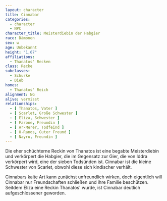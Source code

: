 ```yaml
---
layout: character
title: Cinnabar
categories:
  - character
  - NPC
character_title: Meisterdiebin der Habgier
race: Dämonen
sex: w
age: Unbekannt
height: "1,67"
affiliations:
  - Thanatos' Recken
class: Recke
subclasses:
  - Schurke
  - Dieb
homes:
  - Thanatos' Reich
alignment: NG
alive: vermisst
relationships:
  - [ Thanatos, Vater ]
  - [ Scarlet, Große Schwester ]
  - [ Eliza, Schwester ]
  - [ Farone, Freundin ]
  - [ Ar-Merer, Todfeind ]
  - [ U-Ranos, Guter Freund ]
  - [ Nayru, Freundin ]
---
```


Die eher schüchterne Reckin von Thanatos ist eine begabte Meisterdiebin und verkörpert die Habgier, die im Gegensatz zur
Gier, die von Iddra verkörpert wird, eine der sieben Todsünden ist. Cinnabar ist die kleine Schwester von Scarlet,
obwohl diese sich kindischer verhält.

Cinnabars kalte Art kann zunächst unfreundlich wirken, doch eigentlich will Cinnabar nur Freundschaften schließen und
ihre Familie beschützen. Seitdem Eliza eine Reckin Thanatos' wurde, ist Cinnabar deutlich aufgeschlossener geworden.